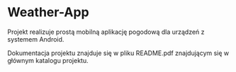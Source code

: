# Weather-App

Projekt realizuje prostą mobilną aplikację pogodową dla urządzeń z systemem Android. 

Dokumentacja projektu znajduje się w pliku README.pdf znajdującym się w głównym katalogu projektu.
